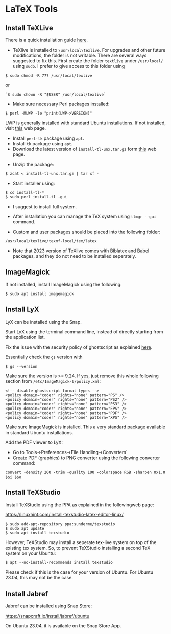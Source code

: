 # LaTeX Tools

## Install TeXLive

There is a quick installation guide [here][a].

[a]: https://tug.org/texlive/quickinstall.html

* TeXlive is installed to `\usr\local\texlive`. For upgrades and other future modifications, the folder is not writable. There are several ways suggested to fix this. First create the folder `textlive` under `/usr/local/` using `sudo`. I prefer to give access to this folder using

```
$ sudo chmod -R 777 /usr/local/texlive
```

or

```
`$ sudo chown -R "$USER" /usr/local/texlive`
```


* Make sure necessary Perl packages installed:

```
$ perl -MLWP -le "print(LWP->VERSION)"
```

LWP is generally installed with standard Ubuntu installations. If not installed, visit [this][c] web page.

[c]: https://lwp.interglacial.com/ch01_03.htm

* Install `perl-tk` package using `apt`.
* Install `tk` package using `apt`.
* Download the latest version of `install-tl-unx.tar.gz` form [this][b] web page.

[b]: https://mirror.dogado.de/tex-archive/systems/texlive/tlnet/

* Unzip the package:
```
$ zcat < install-tl-unx.tar.gz | tar xf -
```

* Start installer using:
```
$ cd install-tl-*
$ sudo perl install-tl -gui
```

* I suggest to install full system.



* After installation you can manage the TeX system using `tlmgr --gui` command.

* Custom and user packages should be placed into the following folder:

```
/usr/local/texlive/texmf-local/tex/latex
```

* Note that 2023 version of TeXlive comes with Biblatex and Babel packages, and they do not need to be installed seperately.

## ImageMagick

If not installed, install ImageMagick using the following:

```
$ sudo apt install imagemagick
```

## Install LyX

LyX can be installed using the Snap.

Start LyX using the terminal command line, instead of directly starting from the application list.

Fix the issue with the security policy of ghostscript as explained [here][d].

[d]: https://stackoverflow.com/questions/52998331/imagemagick-security-policy-pdf-blocking-conversion


Essentially check the `gs` version with

```
$ gs --version
```

Make sure the version is >= 9.24. If yes, just remove this whole following section from `/etc/ImageMagick-6/policy.xml`:

```
<!-- disable ghostscript format types -->
<policy domain="coder" rights="none" pattern="PS" />
<policy domain="coder" rights="none" pattern="PS2" />
<policy domain="coder" rights="none" pattern="PS3" />
<policy domain="coder" rights="none" pattern="EPS" />
<policy domain="coder" rights="none" pattern="PDF" />
<policy domain="coder" rights="none" pattern="XPS" />
```

Make sure ImageMagick is installed. This a very standard package available in standard Ubuntu installations.

Add the PDF viewer to LyX:

* Go to Tools->Preferences->File Handling->Converters`
* Create PDF (graphics) to PNG converter using the following converter command:

`convert -density 200 -trim -quality 100 -colorspace RGB -sharpen 0x1.0 $$i $$o`


## Install TeXStudio

Install TeXStudio using the PPA as explained in the followingweb page:

<https://linuxhint.com/install-texstudio-latex-editor-linux/>

```
$ sudo add-apt-repository ppa:sunderme/texstudio
$ sudo apt update
$ sudo apt install texstudio

```

However, TeXStudio may install a seperate tex-live system on top of the existing tex system. So, to prevent TeXStudio installing a second TeX system on your Ubuntu:

`$ apt --no-install-recommends install texstudio`

Please check if this is the case for your version of Ubuntu. For Ubuntu 23.04, this may not be the case.


## Install Jabref

Jabref can be installed using Snap Store:

<https://snapcraft.io/install/jabref/ubuntu>

On Ubuntu 23.04, it is available on the Snap Store App.